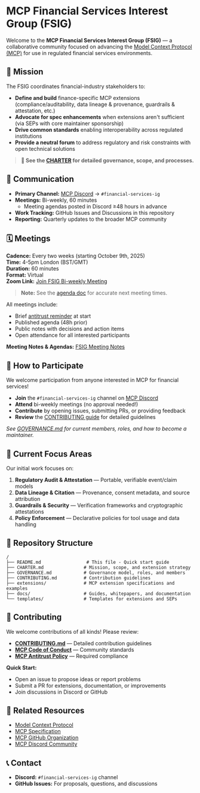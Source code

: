 # MCP Financial Services Interest Group (FSIG)

Welcome to the **MCP Financial Services Interest Group (FSIG)** — a collaborative community focused on advancing the [Model Context Protocol (MCP)](https://modelcontextprotocol.io) for use in regulated financial services environments.

## 🎯 Mission

The FSIG coordinates financial-industry stakeholders to:

- **Define and build** finance-specific MCP extensions (compliance/auditability, data lineage & provenance, guardrails & attestation, etc.)
- **Advocate for spec enhancements** when extensions aren't sufficient (via SEPs with core maintainer sponsorship)
- **Drive common standards** enabling interoperability across regulated institutions
- **Provide a neutral forum** to address regulatory and risk constraints with open technical solutions

> **📜 See the [CHARTER](./CHARTER.md) for detailed governance, scope, and processes.**

## 💬 Communication

- **Primary Channel:** [MCP Discord](https://discord.com/invite/6CSzBmMkjX) → `#financial-services-ig`
- **Meetings:** Bi-weekly, 60 minutes
  - Meeting agendas posted in Discord ≥48 hours in advance
- **Work Tracking:** GitHub Issues and Discussions in this repository
- **Reporting:** Quarterly updates to the broader MCP community

## 🗓️ Meetings

**Cadence:** Every two weeks (starting October 9th, 2025)  
**Time:** 4-5pm London (BST/GMT)  
**Duration:** 60 minutes  
**Format:** Virtual  
**Zoom Link:** [Join FSIG Bi-weekly Meeting](https://bloomberg.zoom.us/j/94297371315?pwd=v3WLhJrPEafnbZUFUMg7R19qsAYlMJ.1)

> **Note:** See the [agenda doc](hhttps://docs.google.com/document/d/19HwCw7i4k-omABGnRYGGuLdMJNXQc3rs_QRgJxPhQU8/edit?tab=t.0) for accurate next meeting times.

All meetings include:
- Brief [antitrust reminder](https://github.com/modelcontextprotocol/modelcontextprotocol/blob/main/ANTITRUST.md) at start
- Published agenda (48h prior)
- Public notes with decisions and action items
- Open attendance for all interested participants

**Meeting Notes & Agendas:** [FSIG Meeting Notes](https://docs.google.com/document/d/19HwCw7i4k-omABGnRYGGuLdMJNXQc3rs_QRgJxPhQU8/edit?tab=t.0)

## 👥 How to Participate

We welcome participation from anyone interested in MCP for financial services!

- **Join** the `#financial-services-ig` channel on [MCP Discord](https://discord.com/invite/6CSzBmMkjX)
- **Attend** bi-weekly meetings (no approval needed!)
- **Contribute** by opening issues, submitting PRs, or providing feedback
- **Review** the [CONTRIBUTING guide](./CONTRIBUTING.md) for detailed guidelines

_See [GOVERNANCE.md](./GOVERNANCE.md) for current members, roles, and how to become a maintainer._

## 🚀 Current Focus Areas

Our initial work focuses on:

1. **Regulatory Audit & Attestation** — Portable, verifiable event/claim models
2. **Data Lineage & Citation** — Provenance, consent metadata, and source attribution
3. **Guardrails & Security** — Verification frameworks and cryptographic attestations
4. **Policy Enforcement** — Declarative policies for tool usage and data handling


## 📂 Repository Structure

```
/
├── README.md                 # This file - Quick start guide
├── CHARTER.md               # Mission, scope, and extension strategy
├── GOVERNANCE.md            # Governance model, roles, and members
├── CONTRIBUTING.md          # Contribution guidelines
├── extensions/              # MCP extension specifications and examples
├── docs/                    # Guides, whitepapers, and documentation
└── templates/               # Templates for extensions and SEPs
```

## 🤝 Contributing

We welcome contributions of all kinds! Please review:

- **[CONTRIBUTING.md](./CONTRIBUTING.md)** — Detailed contribution guidelines
- **[MCP Code of Conduct](https://github.com/modelcontextprotocol/.github/blob/main/CODE_OF_CONDUCT.md)** — Community standards
- **[MCP Antitrust Policy](https://github.com/modelcontextprotocol/modelcontextprotocol/blob/main/ANTITRUST.md)** — Required compliance

**Quick Start:**
- Open an issue to propose ideas or report problems
- Submit a PR for extensions, documentation, or improvements
- Join discussions in Discord or GitHub

## 🔗 Related Resources

- [Model Context Protocol](https://modelcontextprotocol.io)
- [MCP Specification](https://spec.modelcontextprotocol.io)
- [MCP GitHub Organization](https://github.com/modelcontextprotocol)
- [MCP Discord Community](https://discord.com/invite/6CSzBmMkjX)

## 📞 Contact

- **Discord:** `#financial-services-ig` channel
- **GitHub Issues:** For proposals, questions, and discussions
